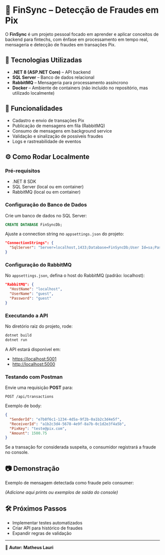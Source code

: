 # 🏦 FinSync – Detecção de Fraudes em Pix

O **FinSync** é um projeto pessoal focado em aprender e aplicar conceitos de backend para fintechs, com ênfase em processamento em tempo real, mensageria e detecção de fraudes em transações Pix.

## 🚀 Tecnologias Utilizadas

- **.NET 8 (ASP.NET Core)** – API backend
- **SQL Server** – Banco de dados relacional
- **RabbitMQ** – Mensageria para processamento assíncrono
- **Docker** – Ambiente de containers (não incluído no repositório, mas utilizado localmente)

## 📌 Funcionalidades

- Cadastro e envio de transações Pix
- Publicação de mensagens em fila (RabbitMQ)
- Consumo de mensagens em background service
- Validação e sinalização de possíveis fraudes
- Logs e rastreabilidade de eventos

## ⚙️ Como Rodar Localmente

### Pré-requisitos

- .NET 8 SDK
- SQL Server (local ou em container)
- RabbitMQ (local ou em container)

### Configuração do Banco de Dados

Crie um banco de dados no SQL Server:

```sql
CREATE DATABASE FinSyncDb;
```

Ajuste a connection string no `appsettings.json` do projeto:

```json
"ConnectionStrings": {
  "SqlServer": "Server=localhost,1433;Database=FinSyncDb;User Id=sa;Password=YourPassword;"
}
```

### Configuração do RabbitMQ

No `appsettings.json`, defina o host do RabbitMQ (padrão: localhost):

```json
"RabbitMQ": {
  "HostName": "localhost",
  "UserName": "guest",
  "Password": "guest"
}
```

### Executando a API

No diretório raiz do projeto, rode:

```sh
dotnet build
dotnet run
```

A API estará disponível em:

- [https://localhost:5001](https://localhost:5001)
- [http://localhost:5000](http://localhost:5000)

### Testando com Postman

Envie uma requisição **POST** para:

```
POST /api/transactions
```

Exemplo de body:

```json
{
  "SenderId": "e7b8f6c1-1234-4d5a-9f2b-0a1b2c3d4e5f",
  "ReceiverId": "a1b2c3d4-5678-4e9f-8a7b-0c1d2e3f4a5b",
  "PixKey": "teste@pix.com",
  "Amount": 1500.75
}
```

Se a transação for considerada suspeita, o consumidor registrará a fraude no console.

## 📷 Demonstração

Exemplo de mensagem detectada como fraude pelo consumer:

*(Adicione aqui prints ou exemplos de saída do console)*

## 🛠️ Próximos Passos

- Implementar testes automatizados
- Criar API para histórico de fraudes
- Expandir regras de validação

---

🔗 **Autor: Matheus Lauri**